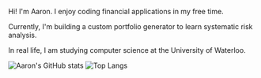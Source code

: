 Hi! I'm Aaron. I enjoy coding financial applications in my free time.

Currently, I'm building a custom portfolio generator to learn systematic risk analysis.

In real life, I am studying computer science at the University of Waterloo.

![Aaron's GitHub stats](https://github-readme-stats.vercel.app/api?username=aarongao2028&show_icons=true&theme=dark) ![Top Langs](https://github-readme-stats.vercel.app/api/top-langs/?username=aarongao2028&layout=compact&theme=dark)
